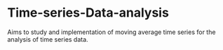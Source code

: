 # Time-series-Data-analysis
Aims to study and implementation of moving average time series for the analysis of time series data.
